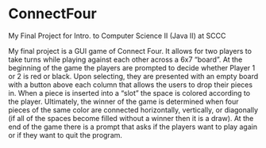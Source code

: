 # ConnectFour
My Final Project for Intro. to Computer Science II (Java II) at SCCC

My final project is a GUI game of Connect Four. It allows for two players to take turns while playing against each other across a 6x7 “board”. At the beginning of the game the players are prompted to decide whether Player 1 or 2 is red or black. Upon selecting, they are presented with an empty board with a button above each column that allows the users to drop their pieces in. When a piece is inserted into a “slot” the space is colored according to the player. Ultimately, the winner of the game is determined when four pieces of the same color are connected horizontally, vertically, or diagonally (if all of the spaces become filled without a winner then it is a draw). At the end of the game there is a prompt that asks if the players want to play again or if they want to quit the program.
